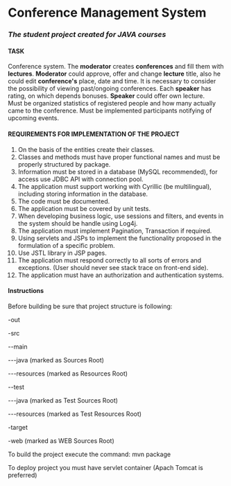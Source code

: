# Conference Management System
### **_The student project created for JAVA courses_**


#### TASK
Conference system. The **moderator** creates  **conferences** and fill them with **lectures**. 
**Moderator** could approve, offer and change **lecture** title, also he could edit **conference's** place, date and time.
It is necessary to consider the possibility of viewing past/ongoing conferences.
Each **speaker** has rating, on which depends bonuses. **Speaker** could offer own lecture.  
Must be organized statistics of registered people and how many actually came to the conference. 
Must be implemented participants notifying of upcoming events.

#### REQUIREMENTS FOR IMPLEMENTATION OF THE PROJECT
1. On the basis of the entities create their classes.
2. Classes and methods must have proper functional names and must be properly structured by package.
3. Information must be stored in a database (MySQL recommended), for access use JDBC API with connection pool.
4. The application must support working with Cyrillic (be multilingual), including storing information in the database.
5. The code must be documented.
6. The application must be covered by unit tests.
7. When developing business logic, use sessions and filters, and events in the system should be handle using Log4j.
8. The application must implement Pagination, Transaction if required.
9. Using servlets and JSPs to implement the functionality proposed in the formulation of a specific problem.
10. Use JSTL library in JSP pages.
11. The application must respond correctly to all sorts of errors and exceptions. (User should never see stack trace on front-end side).
12. The application must have an authorization and authentication systems.

#### Instructions
Before building be sure that project structure is following:

-out

-src

--main

---java (marked as Sources Root)

---resources (marked as Resources Root)

--test

---java (marked as Test Sources Root)

---resources (marked as Test Resources Root)

-target

-web (marked as WEB Sources Root)

To build the project execute the command: mvn package

To deploy project you must have servlet container (Apach Tomcat is preferred)
